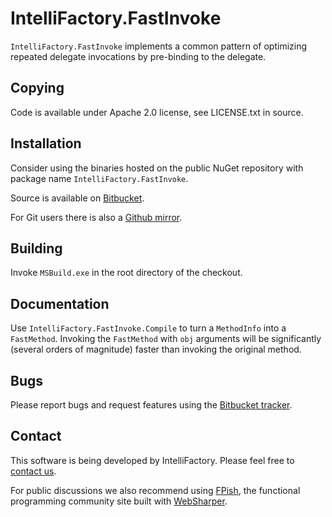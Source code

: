 # IntelliFactory.FastInvoke

`IntelliFactory.FastInvoke` implements a common pattern of optimizing
repeated delegate invocations by pre-binding to the delegate.

## Copying

Code is available under Apache 2.0 license, see LICENSE.txt in source.

## Installation

Consider using the binaries hosted on the public NuGet repository with
package name `IntelliFactory.FastInvoke`.

Source is available on
[Bitbucket](http://bitbucket.org/IntelliFactory/fastinvoke).

For Git users there is also a [Github
mirror](http://github.com/intellifactory/fastinvoke).

## Building

Invoke `MSBuild.exe` in the root directory of the checkout.

## Documentation

Use `IntelliFactory.FastInvoke.Compile` to turn a `MethodInfo` into a
`FastMethod`.  Invoking the `FastMethod` with `obj` arguments will be
significantly (several orders of magnitude) faster than invoking the
original method.

## Bugs

Please report bugs and request features using the [Bitbucket
tracker](http://bitbucket.org/IntelliFactory/fastinvoke/issues).

## Contact

This software is being developed by IntelliFactory.  Please feel free
to [contact us](http://websharper.com/contact).

For public discussions we also recommend using
[FPish](http://fpish.net/topics), the functional programming community
site built with [WebSharper](http://websharper.com).
